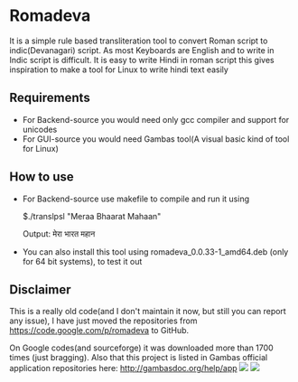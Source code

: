 Romadeva
========


It is a simple rule based transliteration tool to convert Roman script to indic(Devanagari) script. As most Keyboards are English and to write in Indic script is difficult. It is easy to write Hindi in roman script this gives inspiration to make a tool for Linux to write hindi text easily

## Requirements ##
* For Backend-source you would need only gcc compiler and support for unicodes
* For GUI-source you would need Gambas tool(A visual basic kind of tool for Linux)

## How to use ##

* For Backend-source use makefile to compile and run it using <p>
$./translpsl "Meraa Bhaarat Mahaan"<p> 
Output: मेरा भारत महान
* You can also install this tool using romadeva_0.0.33-1_amd64.deb (only for 64 bit systems), to test it out

## Disclaimer ##

This is a really old code(and I don't maintain it now, but still you can report any issue), I have just moved the repositories from https://code.google.com/p/romadeva to GitHub.<p>
On Google codes(and sourceforge) it was downloaded more than 1700 times (just bragging). Also that this project is listed in Gambas official application repositories here: http://gambasdoc.org/help/app
![](http://3.bp.blogspot.com/-o2jIdn6iP9g/T-r2Y-9JIMI/AAAAAAAAE_s/bnTPXP6yxW0/s1600/romadeva.png)
![](http://2.bp.blogspot.com/-2ifzp30CbV0/T-r2XovIK4I/AAAAAAAAE_k/Cojb-vLDccE/s1600/2.png)
